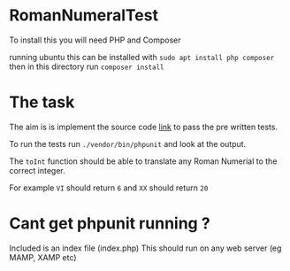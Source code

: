# RomanNumeralTest

To install this you will need PHP and Composer

running ubuntu this can be installed with `sudo apt install php composer` then in this directory run `composer install`

# The task

The aim is is implement the source code [link](https://github.com/SykesCottages/RomanNumeralTest/blob/master/src/RomanNumeral.php) to pass the pre written tests.

To run the tests run `./vendor/bin/phpunit` and look at the output.

The `toInt` function should be able to translate any Roman Numerial to the correct integer.

For example `VI` should return `6` and `XX` should return `20`

# Cant get phpunit running ?

Included is an index file (index.php) This should run on any web server (eg MAMP, XAMP etc)
